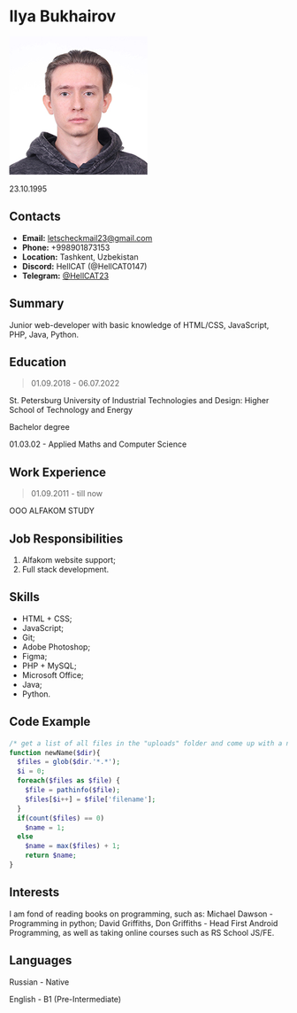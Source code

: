 # Ilya Bukhairov
![My photo](assets/img/photo.jpg)

23.10.1995
## Contacts
* **Email:** letscheckmail23@gmail.com
* **Phone:** +998901873153
* **Location:** Tashkent, Uzbekistan
* **Discord:** HellCAT (@HellCAT0147)
* **Telegram:** [@HellCAT23](https://t.me/HellCAT23)

## Summary
Junior web-developer with basic knowledge of HTML/CSS, JavaScript, PHP, Java, Python.

## Education
> 01.09.2018 - 06.07.2022

St. Petersburg University of Industrial Technologies and Design: Higher School of Technology and Energy

Bachelor degree

01.03.02 - Applied Maths and Computer Science

## Work Experience
> 01.09.2011 - till now

OOO ALFAKOM STUDY

## Job Responsibilities
1. Alfakom website support;
1. Full stack development.

## Skills
* HTML + CSS;
* JavaScript;
* Git;
* Adobe Photoshop;
* Figma;
* PHP + MySQL;
* Microsoft Office;
* Java;
* Python.

## Code Example
``` PHP
/* get a list of all files in the "uploads" folder and come up with a new name for the new image */
function newName($dir){
  $files = glob($dir.'*.*');
  $i = 0;
  foreach($files as $file) {
    $file = pathinfo($file);
    $files[$i++] = $file['filename'];
  }
  if(count($files) == 0)
    $name = 1;
  else
    $name = max($files) + 1;
    return $name;
}
```

## Interests
I am fond of reading books on programming, such as: Michael Dawson - Programming in python; David Griffiths, Don Griffiths - Head First Android Programming, as well as taking online courses such as RS School JS/FE.

## Languages
Russian - Native

English - B1 (Pre-Intermediate)
